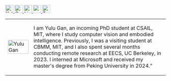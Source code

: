 <p> 
  <a href="http://www.yulugan.com"> <img src="https://img.shields.io/badge/My-Homepage-success" height="25px" alt="Yulu Gan">
  <a href="https://scholar.google.com/citations?user=hQ-J_eAAAAAJ&hl=en"><img src="https://img.shields.io/badge/scholar-4385FE.svg?&style=plastic&logo=google-scholar&logoColor=white" alt="Google Scholar" height="25px"> </a>
  <a href="https://www.linkedin.com/in/yulu-g-31a626281/"><img src="https://img.shields.io/badge/linkedin-006CAC.svg?&style=plastic&logo=linkedin&logoColor=white" height="25px" alt="LinkedIn"> </a>
  <a href="http://www.yulugan.com/static/CV.pdf"> <img src="https://img.shields.io/badge/-Resume-orange?style=plastic" height="25px"> </a>
  <a href="https://x.com/yule_gan"><img src="https://img.shields.io/twitter/follow/Yulu Gan" height="25px" alt="Twiiter"> </a>
</p> 


<table width="100%" cellspacing="12" margin="0" padding="0" cellpadding="0">
<tbody>
  <tr>
    <td width="16%">
        <a href="http://www.yulugan.com/static/img/photonew.bc798d3.jpg"><img alt="Yulu Gan" src="http://www.yulugan.com/static/img/photonew.bc798d3.jpg" width="100%"></a>
    </td>
    <td>
    <p> 
      I am Yulu Gan, an incoming PhD student at CSAIL, MIT, where I study computer vision and embodied intelligence. Previously, I was a visiting student at CBMM, MIT, and I also spent several months conducting remote research at EECS, UC Berkeley, in 2023. I interned at Microsoft and received my master's degree from Peking University in 2024."
    </p>
    </td>
   </tr>
</tbody>
</table>
